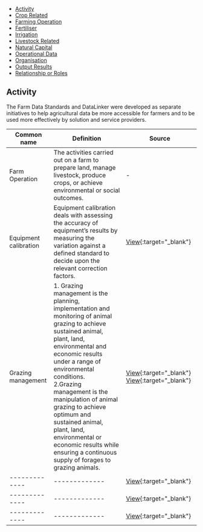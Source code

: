 <ul class="sub-menu">
  <li class="menu-item"><a href="#">Activity</a></li>
  <li class="menu-item"><a href="#">Crop Related</a></li>
  <li class="menu-item"><a class="active" href="#">Farming Operation</a></li>
  <li class="menu-item"><a href="#">Fertiliser</a></li>
  <li class="menu-item"><a href="#">Irrigation</a></li>
  <li class="menu-item"><a href="#">Livestock Related</a></li>
  <li class="menu-item"><a href="#">Natural Capital</a></li>
  <li class="menu-item"><a href="#">Operational Data</a></li>
  <li class="menu-item"><a href="#">Organisation</a></li>
  <li class="menu-item"><a href="#">Output Results</a></li>
  <li class="menu-item"><a href="#">Relationship or Roles</a></li>      
</ul>

<h2 id="datalinker">Activity</h2>
<p>The Farm Data Standards and DataLinker were developed as separate initiatives to help agricultural data be more accessible for 
farmers and to be used more effectively by solution and service providers.</p>

| Common name  | Definition | Source |
| ------------- | ------------- | ------------- |
| Farm Operation  | The activities carried out on a farm to prepare land, manage livestock, produce crops, or achieve environmental or social outcomes.  | - |
| Equipment calibration  | Equipment calibration deals with assessing the accuracy of equipment’s results by measuring the variation against a defined standard to decide upon the relevant correction factors.  | [View](https://learngxp.com/good-validation-practices/defining-calibration-qualification-of-equipment/){:target="_blank"} |
| Grazing management  | 1. Grazing management is the planning, implementation and monitoring of animal grazing to achieve sustained animal, plant, land, environmental and economic results under a range of environmental conditions. <br /> 2.Grazing management is the manipulation of animal grazing to achieve optimum and sustained animal, plant, land, environmental or economic results while ensuring a continuous supply of forages to grazing animals.| [View](http://www.nagrasslands.org/category/beneficial-management-practices/grazing-management/){:target="_blank"} [View](https://www.cost869.alterra.nl/SERA17_BMP/BMP_grazing_management.pdf){:target="_blank"} |
| ------------- | ------------- | [View](){:target="_blank"} |
| ------------- | ------------- | [View](){:target="_blank"} |
| ------------- | ------------- | [View](){:target="_blank"} |

